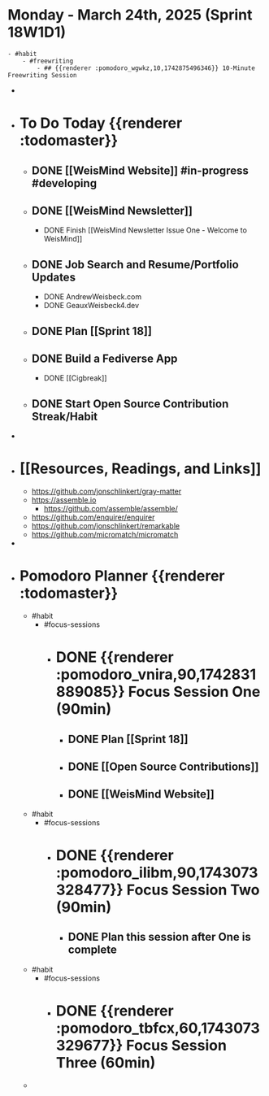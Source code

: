 # Monday - March 24th, 2025 (Sprint 18W1D1)
	- #habit
		- #freewriting
			- ## {{renderer :pomodoro_wgwkz,10,1742875496346}} 10-Minute Freewriting Session
-
- # To Do Today {{renderer :todomaster}}
	- ## DONE [[WeisMind Website]] #in-progress #developing
	- ## DONE [[WeisMind Newsletter]]
		- DONE Finish [[WeisMind Newsletter Issue One - Welcome to WeisMind]]
	- ## DONE Job Search and Resume/Portfolio Updates
		- DONE AndrewWeisbeck.com
		- DONE GeauxWeisbeck4.dev
	- ## DONE Plan [[Sprint 18]]
	- ## DONE Build a Fediverse App
		- DONE [[Cigbreak]]
	- ## DONE Start Open Source Contribution Streak/Habit
-
- # [[Resources, Readings, and Links]]
	- https://github.com/jonschlinkert/gray-matter
	- https://assemble.io
		- https://github.com/assemble/assemble/
	- https://github.com/enquirer/enquirer
	- https://github.com/jonschlinkert/remarkable
	- https://github.com/micromatch/micromatch
-
- # Pomodoro Planner {{renderer :todomaster}}
	- #habit
		- #focus-sessions
			- # DONE {{renderer :pomodoro_vnira,90,1742831889085}} Focus Session One (90min)
				- ## DONE Plan [[Sprint 18]]
				- ## DONE [[Open Source Contributions]]
				- ## DONE [[WeisMind Website]]
	- #habit
		- #focus-sessions
			- # DONE {{renderer :pomodoro_ilibm,90,1743073328477}} Focus Session Two (90min)
				- ## DONE Plan this session after One is complete
	- #habit
		- #focus-sessions
			- # DONE {{renderer :pomodoro_tbfcx,60,1743073329677}} Focus Session Three (60min)
	-
